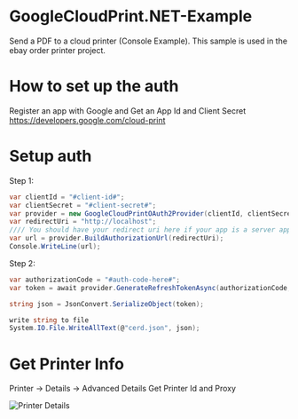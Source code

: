 # GoogleCloudPrint.NET-Example
Send a PDF to a cloud printer (Console Example). This sample is used in the ebay order printer project.


# How to set up the auth 

Register an app with Google and Get an App Id and Client Secret
https://developers.google.com/cloud-print


# Setup auth

Step 1:
```csharp
var clientId = "#client-id#";
var clientSecret = "#client-secret#";
var provider = new GoogleCloudPrintOAuth2Provider(clientId, clientSecret);
var redirectUri = "http://localhost";
//// You should have your redirect uri here if your app is a server application, o.w. leaving blank is ok
var url = provider.BuildAuthorizationUrl(redirectUri);
Console.WriteLine(url);
```
Step 2:
```csharp
var authorizationCode = "#auth-code-here#";
var token = await provider.GenerateRefreshTokenAsync(authorizationCode, redirectUri);

string json = JsonConvert.SerializeObject(token);

write string to file
System.IO.File.WriteAllText(@"cerd.json", json);	
```


# Get Printer Info
Printer -> Details -> Advanced Details
Get Printer Id and Proxy

![Printer Details](https://i.imgur.com/AZAOm3a.png)

